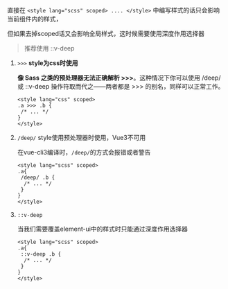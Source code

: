 直接在 `<style lang="scss" scoped> .... </style>` 中编写样式的话只会影响当前组件内的样式，

但如果去掉scoped话又会影响全局样式，这时候需要使用深度作用选择器

> 推荐使用 ::v-deep

1. `>>>` **style为css时使用**

   **像 Sass 之类的预处理器无法正确解析 >>>**。这种情况下你可以使用 /deep/ 或 ::v-deep 操作符取而代之——两者都是 >>> 的别名，同样可以正常工作。

   ```vue
   <style lang="css" scoped>
   .a >>> .b { 
    /* ... */ 
   }
   </style>
   ```

2. `/deep/` style使用预处理器时使用，Vue3不可用

   在vue-cli3编译时，`/deep/`的方式会报错或者警告

   ```vue
   <style lang="scss" scoped>
   .a{
    /deep/ .b { 
     /* ... */ 
    }
   } 
   </style>
   ```

3. `::v-deep`

   当我们需要覆盖element-ui中的样式时只能通过深度作用选择器

   ```vue
   <style lang="scss" scoped>
   .a{
    ::v-deep .b { 
     /* ... */ 
    }
   } 
   </style>
   ```

